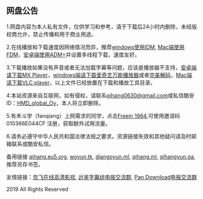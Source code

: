 网盘公告
-------------
1.网盘内容为本人私有文件，仅供学习和参考，请于下载后24小时内删除，未经版权商允许，禁止传播和用于商业用途。

2.在线播放和下载速度因网络情况而异，推荐[windows使用IDM](http://t.cn/ESbHJ0T), [Mac端使用FDM](http://down-www.newasp.net/pcdown/soft/mac/fdm.dmg)，[安卓端使用ADM+](http://t.cn/ESbHwEq)并设置多线程下载，速度友好。


3.下载播放如果没有声音或者无法加载字幕等问题，应该是播放器不支持，[安卓端请下载MX Player](https://www.lanzous.com/i3y98aj)，[windows端请下载爱奇艺万能播放器](http://app.iqiyi.com/pc/wnplayer/index.html)或者[完美解码](http://dl-t1.wmzhe.com/13/13163/PureCodec20190329.exe)，[Mac端请下载VLC player](http://m6.pc6.com/xuh6/vlc306.dmg)，以上文件已经放置在下载和播放工具目录。

4.本站资源来自互联网，如有侵权，请联系<qihang0630@gmail.com>或私信酷安ID：[HMD_global_Oy](http://www.coolapk.com/u/885730
)，本人将立即删除。

5.有禾斗学（fanqiang）上网需求的同学，点击[Freein 1984](https://freein1984.com/),可使用邀请码 010366E044CF 注册，获取额外试用流量。

6.请务必遵守中华人民共和国法律法规之要求。资源链接失效和其他疑问请及时邮箱联系或酷安私信。

备用链接 [qihang.eu5.org](http://qihang.eu5.org/), [woyun.tk](http://woyun.tk/), [djangoyun.ml](http://djangoyun.ml/), [qihang.ml](http://qihang.ml/), [qihangyun.ga](http://qihangyun.ga/), 推荐另存书签。

友情链接：[奈飞在线高清影视](https://www.nfmovies.com/), [远鉴字幕组电报交流群](https://t.me/joinchat/KmUaGRU5OgWsuv27BABIDg), [Pan Download电报交流群](https://t.me/joinchat/Lz9fSlOgUUyinc5N7Gv6tg)
 
        
 2019 All Rights Reserved 
